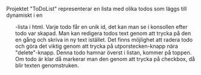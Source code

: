 Projektet "ToDoList" representerar en lista med olika todos som läggs till dynamiskt i en <ul>-lista i html. 
Varje todo får en unik id, det kan man se i konsollen efter todo var skapad.
Man kan redigera todos text genom att trycka på den en gång och skriva in ny text istället.
Det finns möjlighet att radera todo och göra det viktig genom att trycka på utporstecken-knapp nära "delete"-knapp. Denna todo hamnar överst i listan, kommer på toppen.
Om todo är klar då markerar man den genom att trycka på checkbox, då blir texten genomstruken.
